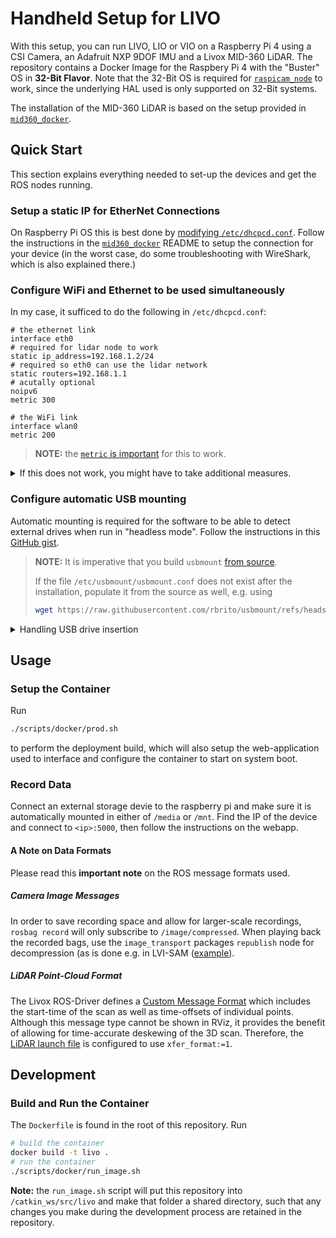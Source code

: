 # Handheld Setup for LIVO

With this setup, you can run LIVO, LIO or VIO on a Raspberry Pi 4 using a CSI Camera, an Adafruit NXP 9DOF IMU and a Livox MID-360 LiDAR.
The repository contains a Docker Image for the Raspbery Pi 4 with the "Buster" OS in **32-Bit Flavor**.
Note that the 32-Bit OS is required for [`raspicam_node`](https://github.com/UbiquityRobotics/raspicam_node/tree/noetic-devel) to work,
since the underlying HAL used is only supported on 32-Bit systems.

The installation of the MID-360 LiDAR is based on the setup provided in [`mid360_docker`](https://github.com/RomanStadlhuber/mid360_docker/).

## Quick Start

This section explains everything needed to set-up the devices and get the ROS nodes running.

### Setup a static IP for EtherNet Connections

On Raspberry Pi OS this is best done by [modifying `/etc/dhcpcd.conf`](https://www.tomshardware.com/how-to/static-ip-raspberry-pi).
Follow the instructions in the [`mid360_docker`](https://github.com/RomanStadlhuber/mid360_docker/) README to setup the connection for your device (in the worst case, do some troubleshooting with WireShark, which is also explained there.)

### Configure WiFi and Ethernet to be used simultaneously

In my case, it sufficed to do the following in `/etc/dhcpcd.conf`:

```
# the ethernet link
interface eth0
# required for lidar node to work
static ip_address=192.168.1.2/24
# required so eth0 can use the lidar network
static routers=192.168.1.1
# acutally optional
noipv6 
metric 300

# the WiFi link
interface wlan0
metric 200
```
> **NOTE:** the [ `metric` is important](https://raspberrypi.stackexchange.com/a/87967) for this to work.

<details> <summary>If this does not work, you might have to take additional measures.</summary>

This stackexchange post is quite a nice representation as far as the setup goes: [Connect WiFi and Ethernet simultaneously](https://raspberrypi.stackexchange.com/questions/117346/connect-wifi-and-ethernet-simultaneously). Basically, it uses

- WiFi to connect to the same network
- Ethernet to access the hardware

</details>

### Configure automatic USB mounting

Automatic mounting is required for the software to be able to detect external drives when run in "headless mode".
Follow the instructions in this [GitHub gist](https://gist.github.com/michalpelka/82d44a21c29f34ee5320c349f8bbf683).

> **NOTE:** It is imperative that you build `usbmount` [from source](https://github.com/rbrito/usbmount).
> 
> If the file `/etc/usbmount/usbmount.conf` does not exist after the installation, populate it from the source as well, e.g. using
> ```bash
> wget https://raw.githubusercontent.com/rbrito/usbmount/refs/heads/master/usbmount.conf -O /etc/usbmount/usbmount.conf
> ```

<details><summary>Handling USB drive insertion</summary>

Before running the commands that restart the `udevd` service, make sure that the USB drive
 - is not plugged in at that time
 - will not be auto-mounted by the filesystem (in case of GUI-OS)

 > **NOTE:** auto-mounting from the GUI-filesystem and `usbmount` will clash with each other, especially with regards to drive permissions on boot, which is also when the docker container will be started and thus not be able to access the media.

Go to `File Manager > Edit > Preferences > Volume Management` and disable
 - Mount mountable volumes automatically on program start-up
 - Mount removable media automatically when they are inserted

After restarting the `udevd` service, you can now insert the drive and it should be auto-mounted to `/media/usb`.

</details>

## Usage

### Setup the Container

Run

```bash
./scripts/docker/prod.sh
```
to perform the deployment build, which will also setup the web-application used to interface and configure the container to start on system boot.

### Record Data

Connect an external storage devie to the raspberry pi and make sure it is automatically mounted in either of `/media` or `/mnt`.
Find the IP of the device and connect to `<ip>:5000`, then follow the instructions on the webapp.

#### A Note on Data Formats

Please read this **important note** on the ROS message formats used.

##### Camera Image Messages

In order to save recording space and allow for larger-scale recordings, `rosbag record` will only subscribe to `/image/compressed`.
When playing back the recorded bags, use the `image_transport` packages `republish` node for decompression (as is done e.g. in LVI-SAM ([example](https://github.com/TixiaoShan/LVI-SAM/blob/master/launch/include/module_sam.launch#L21)).

##### LiDAR Point-Cloud Format

The Livox ROS-Driver defines a [Custom Message Format](3rd/livox_ros_driver2/msg/CustomMsg.msg) which includes the start-time of the scan as well as time-offsets of individual points.
Although this message type cannot be shown in RViz, it provides the benefit of allowing for time-accurate deskewing of the 3D scan.
Therefore, the [LiDAR launch file](livo_runner/launch/msg_mid360.launch) is configured to use `xfer_format:=1`.

## Development

### Build and Run the Container

The `Dockerfile` is found in the root of this repository. Run

```bash
# build the container
docker build -t livo .
# run the container
./scripts/docker/run_image.sh
```
**Note:** the `run_image.sh` script will put this repository into `/catkin_ws/src/livo` and make that folder a shared directory, such that any changes you make during the development process are retained in the repository.
